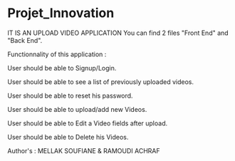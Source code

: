# Projet_Innovation
IT IS AN UPLOAD VIDEO APPLICATION
You can find 2 files "Front End" and "Back End".

Functionnality of this application :

User should be able to Signup/Login.

User should be able to see a list of previously uploaded videos.

User should be able to reset his password.

User should be able to upload/add new Videos.

User should be able to Edit a Video fields after upload.

User should be able to Delete his Videos.


Author's : MELLAK SOUFIANE & RAMOUDI ACHRAF
